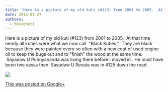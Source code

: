 ```yaml
---
title: "Here is a picture of my old kuti (#123) from 2001 to 2005.  At that time nearly all kuties were what..."
date: 2014-01-27
authors: 
  - bksubhuti
---
```


Here is a picture of my old kuti (#123) from 2001 to 2005.  At that time nearly all kuties were what we now call  "Black Kuties."  They are black because they were painted every so often with a new coat of used engine oil to keep the bugs out and to "finish" the wood at the same time.  Sayadaw U Punnyananda was living there before I moved in.  He must have been two vassa then. Sayadaw U Revata was in #125 down the road.﻿

![](https://lh3.googleusercontent.com/-6CXMJ2YGYXI/UuWkb9g2yKI/AAAAAAAAH_4/7S9eOgndavM/w506-h750/14%2B-%2B1)

[This was posted on Google+](https://plus.google.com/+BhikkhuSubhuti/posts/ir71nDkKizz)